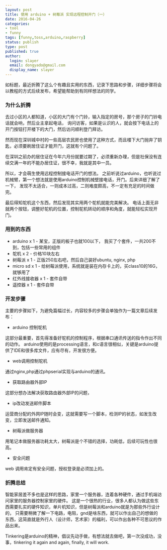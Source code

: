 ```yaml
---
layout: post
title: 使用 arduino + 树莓派 实现远程控制开门（一）
date: 2016-04-26
categories:
- tool
- funny
tags: [funny,toss,arduino,raspberry]
status: publish
type: post
published: true
author:
  login: slayer
  email: dongyado@gmail.com
  display_name: slayer
---
```

如标题，最近折腾了这么个有趣且实用的东西，记录下思路和步骤，详细步骤将会以教程的方式后续发布，希望能帮助到有同样想法的同学。

### 为什么折腾
去过小区的人都知道，小区的大门有个门铃，输入指定的房号，那个房子的门铃电话就会响，然后业主拿起电话，
询问访客，如果是认识的人，就会按下电话上的开门按钮打开楼下的大门，然后访问顺利登门拜访。

然而现在深圳城中村的一些高层农民房也使用了这种方式，而且楼下大门抛弃了钥匙，必须要刷居住证才能开门，这就有个问题了。

在深圳之前办的居住证在今年六月份就要过期了，必须重新办理，但是社保没有连续交满一年的不能办居住证，很不幸，我就是其中一员。

所以，才会萌生使用远程控制接电话开门的想法。
之前听说过arduino，也听说过机械臂，第一个想法就是使用arduino控制机械壁接电话，开门。后来详细了解了一下，
发现不太适合，一则成本过高，二则难度颇高，不一定有充足的时间做完。

最后得知鸵机这个东西，然后发现其实用两个鸵机就能完美解决。
电话上面无非就两个按钮，调整好鸵机的位置，控制鸵机转动的顺序和角度，就能轻松实现开门。

### 用到的东西

* arduino x 1 - 某宝，正版的板子也就100以下， 我买了个套件，一共200不到，包括一些常用的组件
* 鸵机 x 2 - 价格10块左右
* 树莓派 x 1 - 正版250左右吧，然后自己装好ubuntu, nginx, php
* micro sd x 1 - 给树莓派使用，系统就是装在内存卡上的，买class10的16G，就够用了
* 红外线接收器 x 1 - 套件自带
* 遥控器 x 1 - 套件自带

### 开发步骤

主要的步骤如下，为避免篇幅过长，内容较多的步骤会单独作为一篇文章后续发布：

* arduino 控制鸵机

这部分最重要，首先得准备好鸵机的控制程序，根据串口通讯传送的指令作出不同的动作。
arduino使用的是processing语言，和c语言很相似，关键是arduino提供了IDE和很多库文件，应有尽有，开发很方便。

* web调用控制鸵机

通过nginx,php通过phpserial实现与arduino的通讯。

* 获取路由器外部IP

这部分想办法解决获取路由器外部IP的问题，

* ip改动发送邮件脚本

运营商分配的外网IP随时会变，这就需要写一个脚本，检测IP的状态，如发生改变，立即发送邮件通知。

* 树莓派做服务器

用笔记本做服务器功耗太大，树莓派是个不错的选择，功耗低，后续可玩性也很高。

* 安全问题

web 调用肯定有安全问题，授权登录是必须加上的。

### 折腾总结

智能家居差不多也是这样的思路，家里一个服务器，连着各种硬件，通过手机端访问家里的服务器控制家里的硬件。
这是一个很热的行业，很多人都认为做这些东西需要扎实的硬件知识，单片机知识，但是树莓派和arduino就是为那些外行设计的，
只需要稍微了解一下电路，电阻，gnd是啥东西，就可以作出自己的想做的东西，这简直就是外行人（设计师，艺术家）的福利，可以作出各种不可思议的作品出来。

Tinkering是arduino的精神，倡议先动手做，有想法就去做吧，第一次没成功，没事，tinkering it again and again, finally, it will work.
